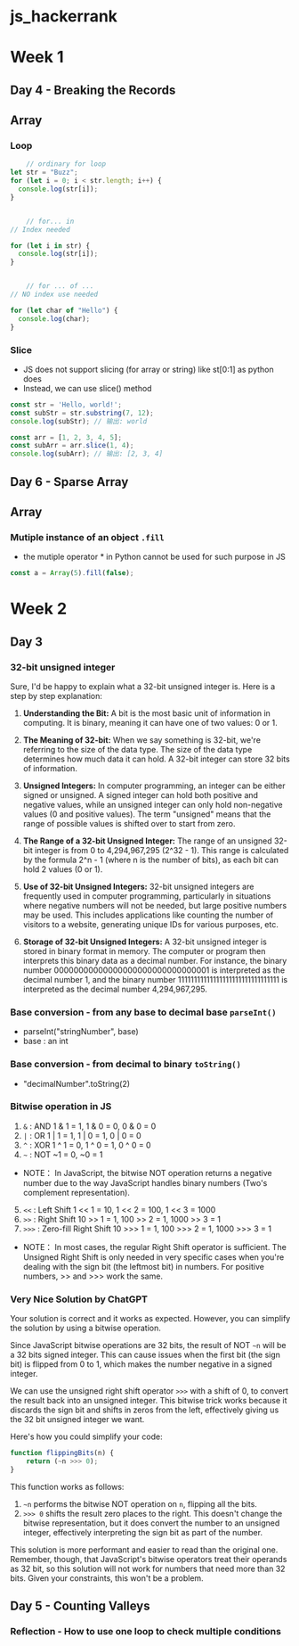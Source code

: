 # js_hackerrank
# Week 1 
## Day 4 - Breaking the Records

## Array
### Loop

``` javascript 
    // ordinary for loop
let str = "Buzz";
for (let i = 0; i < str.length; i++) {
  console.log(str[i]);
}


    // for... in
// Index needed 

for (let i in str) {
  console.log(str[i]);
}


    // for ... of ...
// NO index use needed 

for (let char of "Hello") {
  console.log(char);
}
```

### Slice 
- JS does not support slicing (for array or string) like st[0:1] as python does 
- Instead, we can use slice() method 

``` javascript
const str = 'Hello, world!';
const subStr = str.substring(7, 12);
console.log(subStr); // 输出: world

const arr = [1, 2, 3, 4, 5];
const subArr = arr.slice(1, 4);
console.log(subArr); // 输出: [2, 3, 4]
```

## Day 6 - Sparse Array 

## Array 
### Mutiple instance of an object `.fill`
- the mutiple operator * in Python cannot be used for such purpose in JS 

```javascript
const a = Array(5).fill(false);
```

# Week 2
## Day 3 
### 32-bit unsigned integer 
Sure, I'd be happy to explain what a 32-bit unsigned integer is. Here is a step by step explanation:

1. **Understanding the Bit:** A bit is the most basic unit of information in computing. It is binary, meaning it can have one of two values: 0 or 1.

2. **The Meaning of 32-bit:** When we say something is 32-bit, we're referring to the size of the data type. The size of the data type determines how much data it can hold. A 32-bit integer can store 32 bits of information.

3. **Unsigned Integers:** In computer programming, an integer can be either signed or unsigned. A signed integer can hold both positive and negative values, while an unsigned integer can only hold non-negative values (0 and positive values). The term "unsigned" means that the range of possible values is shifted over to start from zero. 

4. **The Range of a 32-bit Unsigned Integer:** The range of an unsigned 32-bit integer is from 0 to 4,294,967,295 (2^32 - 1). This range is calculated by the formula 2^n - 1 (where n is the number of bits), as each bit can hold 2 values (0 or 1).

5. **Use of 32-bit Unsigned Integers:** 32-bit unsigned integers are frequently used in computer programming, particularly in situations where negative numbers will not be needed, but large positive numbers may be used. This includes applications like counting the number of visitors to a website, generating unique IDs for various purposes, etc.

6. **Storage of 32-bit Unsigned Integers:** A 32-bit unsigned integer is stored in binary format in memory. The computer or program then interprets this binary data as a decimal number. For instance, the binary number 00000000000000000000000000000001 is interpreted as the decimal number 1, and the binary number 11111111111111111111111111111111 is interpreted as the decimal number 4,294,967,295.

### Base conversion - from any base to decimal base `parseInt()`
- parseInt("stringNumber", base) 
- base : an int

### Base conversion - from decimal to binary `toString()`
- "decimalNumber".toString(2)

### Bitwise operation in JS 
1. `&` : AND  1 & 1 = 1, 1 & 0 = 0, 0 & 0 = 0
2.  `|` : OR   1 | 1 = 1, 1 | 0 = 1, 0 | 0 = 0
3.  `^` : XOR  1 ^ 1 = 0, 1 ^ 0 = 1, 0 ^ 0 = 0
4.  `~` : NOT  ~1 = 0, ~0 = 1
  - NOTE： In JavaScript, the bitwise NOT operation returns a negative number due to the way JavaScript handles binary numbers (Two's complement representation).
5.  `<<` : Left Shift  1 << 1 = 10, 1 << 2 = 100, 1 << 3 = 1000
6.  `>>` : Right Shift  10 >> 1 = 1, 100 >> 2 = 1, 1000 >> 3 = 1
7.  `>>>` : Zero-fill Right Shift  10 >>> 1 = 1, 100 >>> 2 = 1, 1000 >>> 3 = 1
  - NOTE： In most cases, the regular Right Shift operator is sufficient. The Unsigned Right Shift is only needed in very specific cases when you're dealing with the sign bit (the leftmost bit) in numbers. For positive numbers, >> and >>> work the same.

### Very Nice Solution by ChatGPT
Your solution is correct and it works as expected. However, you can simplify the solution by using a bitwise operation. 

Since JavaScript bitwise operations are 32 bits, the result of NOT `~n` will be a 32 bits signed integer. This can cause issues when the first bit (the sign bit) is flipped from 0 to 1, which makes the number negative in a signed integer. 

We can use the unsigned right shift operator `>>>` with a shift of 0, to convert the result back into an unsigned integer. This bitwise trick works because it discards the sign bit and shifts in zeros from the left, effectively giving us the 32 bit unsigned integer we want.

Here's how you could simplify your code:

```javascript
function flippingBits(n) {
    return (~n >>> 0);
}
```

This function works as follows:

1. `~n` performs the bitwise NOT operation on `n`, flipping all the bits.
2. `>>> 0` shifts the result zero places to the right. This doesn't change the bitwise representation, but it does convert the number to an unsigned integer, effectively interpreting the sign bit as part of the number.

This solution is more performant and easier to read than the original one. Remember, though, that JavaScript's bitwise operators treat their operands as 32 bit, so this solution will not work for numbers that need more than 32 bits. Given your constraints, this won't be a problem.

## Day 5 - Counting Valleys
### Reflection - How to use one loop to check multiple conditions